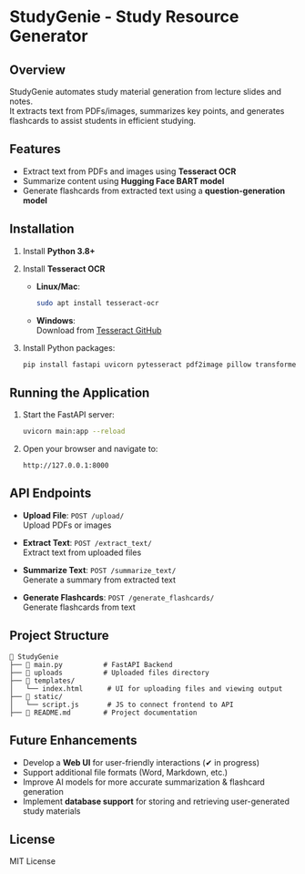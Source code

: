 # StudyGenie - Study Resource Generator

## Overview

StudyGenie automates study material generation from lecture slides and notes.  
It extracts text from PDFs/images, summarizes key points, and generates flashcards to assist students in efficient studying.

## Features

- Extract text from PDFs and images using **Tesseract OCR**
- Summarize content using **Hugging Face BART model**
- Generate flashcards from extracted text using a **question-generation model**

## Installation

1. Install **Python 3.8+**

2. Install **Tesseract OCR**

   - **Linux/Mac**:
     ```bash
     sudo apt install tesseract-ocr
     ```
   - **Windows**:  
     Download from [Tesseract GitHub](https://github.com/tesseract-ocr/tesseract)

3. Install Python packages:
   ```bash
   pip install fastapi uvicorn pytesseract pdf2image pillow transformers torch
   ```

## Running the Application

1. Start the FastAPI server:

   ```bash
   uvicorn main:app --reload
   ```

2. Open your browser and navigate to:
   ```
   http://127.0.0.1:8000
   ```

## API Endpoints

- **Upload File**: `POST /upload/`  
  Upload PDFs or images

- **Extract Text**: `POST /extract_text/`  
  Extract text from uploaded files

- **Summarize Text**: `POST /summarize_text/`  
  Generate a summary from extracted text

- **Generate Flashcards**: `POST /generate_flashcards/`  
  Generate flashcards from text

## Project Structure

```
📂 StudyGenie
├── 📄 main.py          # FastAPI Backend
├── 📂 uploads          # Uploaded files directory
├── 📂 templates/
│   └── index.html      # UI for uploading files and viewing output
├── 📂 static/
│   └── script.js       # JS to connect frontend to API
├── 📄 README.md        # Project documentation
```

## Future Enhancements

- Develop a **Web UI** for user-friendly interactions (✔ in progress)
- Support additional file formats (Word, Markdown, etc.)
- Improve AI models for more accurate summarization & flashcard generation
- Implement **database support** for storing and retrieving user-generated study materials

## License

MIT License
